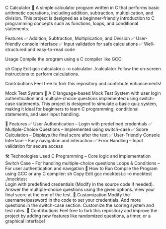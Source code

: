 C Calculator 🔢
A simple calculator program written in C that performs basic arithmetic operations, including addition, subtraction, multiplication, and division. This project is designed as a beginner-friendly introduction to C programming concepts such as functions, loops, and conditional statements.

Features
✅ Addition, Subtraction, Multiplication, and Division
✅ User-friendly console interface
✅ Input validation for safe calculations
✅ Well-structured and easy-to-read code

Usage
Compile the program using a C compiler like GCC:

sh
Copy
Edit
gcc calculator.c -o calculator
./calculator
Follow the on-screen instructions to perform calculations.

Contributions
Feel free to fork this repository and contribute enhancements!


Mock Test System 📝
A C language-based Mock Test System with user login authentication and multiple-choice questions implemented using switch-case statements. This project is designed to simulate a basic quiz system, making it ideal for beginners to learn C programming, conditional statements, and user input handling.

🚀 Features
✅ User Authentication – Login with predefined credentials
✅ Multiple-Choice Questions – Implemented using switch-case
✅ Score Calculation – Displays the final score after the test
✅ User-Friendly Console Interface – Easy navigation and interaction
✅ Error Handling – Input validation for secure access

🛠️ Technologies Used
C Programming – Core logic and implementation
Switch Case – For handling multiple-choice questions
Loops & Conditions – For user authentication and navigation
📌 How to Run
Compile the Program using GCC or any C compiler:
sh
Copy
Edit
gcc mocktest.c -o mocktest  
./mocktest  
Login with predefined credentials (Modify in the source code if needed).
Answer the multiple-choice questions using the given options.
View your final score at the end of the test.
🎨 Customization
Modify the username/password in the code to set your credentials.
Add more questions in the switch-case section.
Customize the scoring system and test rules.
🤝 Contributions
Feel free to fork this repository and improve the project by adding new features like randomized questions, a timer, or a graphical interface!
